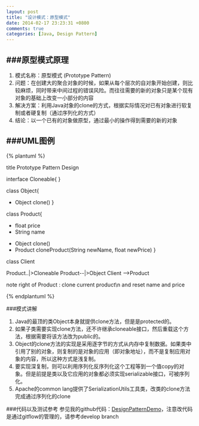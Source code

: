 ```yaml
---
layout: post
title: "设计模式：原型模式"
date: 2014-02-17 23:23:31 +0800
comments: true
categories: [Java, Design Pattern]
---
```


###原型模式原理
---
1. 模式名称：原型模式 (Prototype Pattern)
2. 问题：在创建大的聚合对象的时候，如果从每个层次的自对象开始创建，则比较麻烦，同时带来中间过程的错误风险。而往往需要的新的对象只是某个现有对象的基础上改变一小部分的内容
3. 解决方案：利用Java对象的clone的方式，根据实际情况对已有对象进行软复制或者硬复制（通过序列化的方式）
4. 结论：以一个已有的对象做原型，通过最小的操作得到需要的新的对象


###UML图例
---

{% plantuml %}

title Prototype Pattern Design

interface Cloneable{
}

class Object{
+ Object clone()
}

class Product{
- float price
- String name

+ Object clone()
+ Product cloneProduct(String newName, float newPrice)
}

class Client

Product..|>Cloneable
Product--|>Object
Client -->Product

note right of Product : clone current product\n and reset name and price 

{% endplantuml %}

###模式讲解

1. Java的最顶的类Object本身就提供clone方法，但是是protected的。
2. 如果子类需要实现clone方法，还不许继承cloneable接口，然后重载这个方法，根据需要将该方法改为public的。
3. Object的clone方法的实现是采用逐字节的方式从内存中复制数据。如果类中引用了别的对象，则复制的是对象的应用（即对象地址），而不是复制应用对象的内容，所以这种方式是浅复制。
4. 要实现深复制，则可以利用序列化反序列化这个工程等到一个值copy的对象。但是前提是类以及它应用的对象都必须实现serializable接口，可被序列化。
5. Apache的common lang提供了SerializationUtils工具类，改类的clone方法完成通过序列化的clone

###代码以及测试参考
参见我的github代码：[DesignPatternDemo](https://github.com/duffqiu/DesignPatternDemo)，注意改代码是通过gitflow的管理的，请参考develop branch
